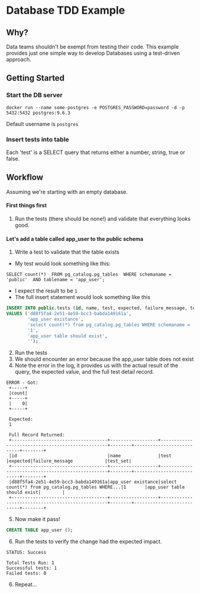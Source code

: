 # Database TDD Example

## Why?

Data teams shouldn't be exempt from testing their code.  This example provides 
just one simple way to develop Databases using a test-driven approach.

## Getting Started

### Start the DB server

`docker run --name some-postgres -e POSTGRES_PASSWORD=password -d -p 5432:5432 postgres:9.6.3`

Default username is `postgres`

 
### Insert tests into table
 
Each 'test' is a SELECT query that returns either a number, string, true or false.


## Workflow

Assuming we're starting with an empty database.

#### First things first

1. Run the tests (there should be none!) and validate that everything looks good.
 
#### Let's add a table called app_user to the public schema

1. Write a test to validate that the table exists
  * My test would look something like this: 
  
  `SELECT count(*) 
  FROM pg_catalog.pg_tables 
  WHERE schemaname = 'public' 
  AND tablename = 'app_user';`
  * I expect the result to be `1`
  * The full insert statement would look something like this
  
  ```SQL
  INSERT INTO public.tests (id, name, test, expected, failure_message, test_set) 
  VALUES ('d88f5fa4-2e51-4e59-bcc3-babda149161a', 
          'app_user existance', 
          'select count(*) from pg_catalog.pg_tables WHERE schemaname = ''public'' and tablename = ''app_user'';', 
          '1', 
          'app_user table should exist',
          '');
  ```

2. Run the tests
3. We should encounter an error because the app_user table does not exist
4. Note the error in the log, it provides us with the actual result of the 
query, the expected value, and the full test detail record.

```
ERROR - Got: 
 +-----+
 |count|
 +-----+
 |    0|
 +-----+
 
 Expected: 
 1
 
 Full Record Returned: 
 +------------------------------------+------------------+--------------------------------------------------+--------+---------------------------+--------+
 |id                                  |name              |test                                              |expected|failure_message            |test_set|
 +------------------------------------+------------------+--------------------------------------------------+--------+---------------------------+--------+
 |d88f5fa4-2e51-4e59-bcc3-babda149161a|app_user existance|select count(*) from pg_catalog.pg_tables WHERE...|1       |app_user table should exist|        |
 +------------------------------------+------------------+--------------------------------------------------+--------+---------------------------+--------+
```

5. Now make it pass!

```SQL
CREATE TABLE app_user ();
```

6. Run the tests to verify the change had the expected impact.

```
STATUS: Success

Total Tests Run: 1
Successful tests: 1
Failed tests: 0
```

6. Repeat...
